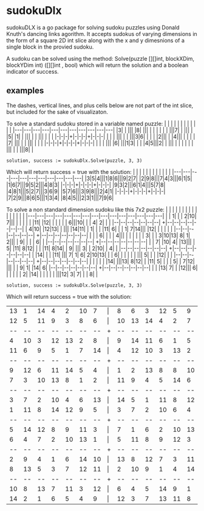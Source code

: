 # sudokuDlx
sudokuDLX is a go package for solving sudoku puzzles using Donald Knuth's dancing links agorithm. It accepts sudokus of varying dimensions in the form of a square 2D int slice along with the x and y dimesnions of a single block in the provied sudoku.

A sudoku can be solved using the method: Solve(puzzle [][]int, blockXDim, blockYDim int) ([][]int , bool) which will return the solution and a boolean indicator of success.

## examples
The dashes, vertical lines, and plus cells below are not part of the int slice, but included for the sake of visualizaton.

To solve a standard sudoku stored in a variable named puzzle:
| | | | | | | | | | | |
|---|---|---|---|---|---|---|---|---|---|---|
|3| | |\|| |8| |\|| | | |
| | | |\||7| | |\|| | |5|
|1| | |\|| | | |\|| | | |
|-|-|-|+|-|-|-|+|-|-|-|
| | | |\|| | | |\||3|6| |
| | |2|\|| | |4|\|| | | |
| |7| |\|| | | |\|| | | |
|-|-|-|+|-|-|-|+|-|-|-|
| | | |\|| |6| |\||1|3| |
| |4|5|\||2| | |\|| | | |
| | | |\|| | | |\||8| |

```
solution, success := sudokuDlx.Solve(puzzle, 3, 3)
```

Which will return success = true with the solution:
| | | | | | | | | | | |
|---|---|---|---|---|---|---|---|---|---|---|
|3|5|4|\||1|8|6|\||9|2|7|
|2|9|8|\||7|4|3|\||6|1|5|
|1|6|7|\||9|5|2|\||4|8|3|
|-|-|-|+|-|-|-|+|-|-|-|
|9|3|2|\||6|1|4|\||5|7|8|
|4|8|1|\||5|2|7|\||3|6|9|
|5|7|6|\||3|9|8|\||2|4|1|
|-|-|-|+|-|-|-|+|-|-|-|
|7|2|9|\||8|6|5|\||1|3|4|
|8|4|5|\||2|3|1|\||7|9|6|

To solve a non standard dimension sudoku like this 7x2 puzzle:
|  |  |  |  |  |  |  |  |  |  |  |  |  |  |  |
|---|---|---|---|---|---|---|---|---|---|---|---|---|---|---|
|  | 1|  |  | 2|10| 7|\||  |  |  |  |  |  |11|
|12|  |  |  |  |  | 6|\||10|  |  | 4| 2|  |  |
|--|--|--|--|--|--|--| +|--|--|--|--|--|--|--|
| 4|10|  |12|13|  |  |\||  |14|11|  | 1|  |  |
|11| 6|  |  | 1| 7|14|\||  |12|  |  |  |  |  |
|--|--|--|--|--|--|--| +|--|--|--|--|--|--|--|
|  |  | 6|  |  |  | 4|\||  |  |  |  |  |  | 3|
|  | 3|10|13| 8| 1| 2|\||  | 9|  |  |  | 6|  |
|--|--|--|--|--|--|--| +|--|--|--|--|--|--|--|
|  | 7|  |10| 4|  |13|\||  | 5|  |11| 8|12|  |
|  |11| 8|14|  | 9|  |\|| 3|  | 2|10|  | 4|  |
|--|--|--|--|--|--|--| +|--|--|--|--|--|--|--|
|  |14|  |  |  |11|  |\|| 7| 1| 6| 2|10|13|  |
| 6|  |  |  |  |  |  |\|| 5|  |  |  |12|  |  |
|--|--|--|--|--|--|--| +|--|--|--|--|--|--|--|
|  |  |  |  |  |14|  |\||13| 8|12|  |  |11| 5|
|  |  | 5|  | 7|12|  |\||  |  | 9| 1|  |14| 6|
|--|--|--|--|--|--|--| +|--|--|--|--|--|--|--|
|  |  |13| 7|  |  |12|\|| 6|  |  |  |  |  | 2|
|14|  |  |  |  |  |  |\||12| 3| 7|  |  | 8|  |

```
solution, success := sudokuDlx.Solve(puzzle, 3, 3)
```

Which will return success = true with the solution:


|  |  |  |  |  |  |  |  |  |  |  |  |  |  |  |
|---|---|---|---|---|---|---|---|---|---|---|---|---|---|---|
|13| 1|14| 4| 2|10| 7|\|| 8| 6| 3|12| 5| 9|11|
|12| 5|11| 9| 3| 8| 6|\||10|13|14| 4| 2| 7| 1|
|--|--|--|--|--|--|--| +|--|--|--|--|--|--|--|
| 4|10| 3|12|13| 2| 8|\|| 9|14|11| 6| 1| 5| 7|
|11| 6| 9| 5| 1| 7|14|\|| 4|12|10| 3|13| 2| 8|
|--|--|--|--|--|--|--| +|--|--|--|--|--|--|--|
| 9|12| 6|11|14| 5| 4|\|| 1| 2|13| 8| 8|10| 3|
| 7| 3|10|13| 8| 1| 2|\||11| 9| 4| 5|14| 6|12|
|--|--|--|--|--|--|--| +|--|--|--|--|--|--|--|
| 3| 7| 2|10| 4| 6|13|\||14| 5| 1|11| 8|12| 9|
| 1|11| 8|14|12| 9| 5|\|| 3| 7| 2|10| 6| 4|13|
|--|--|--|--|--|--|--| +|--|--|--|--|--|--|--|
| 5|14|12| 8| 9|11| 3|\|| 7| 1| 6| 2|10|13| 4|
| 6| 4| 7| 2|10|13| 1|\|| 5|11| 8| 9|12| 3|14|
|--|--|--|--|--|--|--| +|--|--|--|--|--|--|--|
| 2| 9| 4| 1| 6|14|10|\||13| 8|12| 7| 3|11| 5|
| 8|13| 5| 3| 7|12|11|\|| 2|10| 9| 1| 4|14| 6|
|--|--|--|--|--|--|--| +|--|--|--|--|--|--|--|
|10| 8|13| 7|11| 3|12|\|| 6| 4| 5|14| 9| 1| 2|
|14| 2| 1| 6| 5| 4| 9|\||12| 3| 7|13|11| 8|10|
